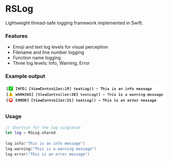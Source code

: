 # RSLog
Lightweight thread-safe logging framework implemented in Swift.

### Features
- Emoji and text log levels for visual perception
- Filename and line number logging
- Function name logging
- Three log levels: Info, Warning, Error

### Example output
![](Screenshots/logExample.png)

### Usage
```swift
// Shortcut for the log singleton
let log = RSLog.shared

log.info("This is an info message")
log.warning("This is a warning message")
log.error("This is an error message")
```
